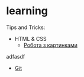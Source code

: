# learning

Tips and Tricks:
- HTML & CSS
  - [Робота з картинками](tips-and-tricks/html-and-css/images/README.md)

adfasdf
- [Git](Git.md)
